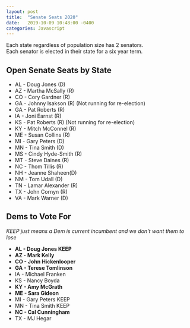 ```yaml
---
layout: post
title:  "Senate Seats 2020"
date:   2019-10-09 10:48:00 -0400
categories: Javascript
---
```


Each state regardless of population size has 2 senators.<br />
Each senator is elected in their state for a six year term.

## Open Senate Seats by State 
* AL - Doug Jones (D)
* AZ - Martha McSally (R)
* CO - Cory Gardner (R)
* GA - Johnny Isakson (R) (Not running for re-election) 
* GA  - Pat Roberts (R)
* IA  - Joni Earnst (R)
* KS - Pat Roberts  (R) (Not running for re-election)
* KY - Mitch McConnel (R)
* ME - Susan Collins  (R)
* MI - Gary Peters (D)
* MN - Tina Smith (D)
* MS - Cindy Hyde-Smith (R)
* MT - Steve Daines (R)
* NC - Thom Tillis (R)
* NH - Jeanne Shaheen(D)
* NM - Tom Udall (D)
* TN - Lamar Alexander (R)
* TX - John Cornyn (R)
* VA - Mark Warner (D)


## Dems to Vote For
*KEEP just means a Dem is current incumbent and we don't want them to lose*
* __AL - Doug Jones  KEEP__
* __AZ - Mark Kelly__
* __CO - John Hickenlooper__
* __GA -  Terese Tomlinson__
* IA - Michael Franken
* KS - Nancy Boyda
* __KY -  Amy McGrath__
* __ME - Sara Gideon__
* MI - Gary Peters KEEP
* MN - Tina Smith KEEP
* __NC - Cal Cunningham__
* TX - MJ Hegar